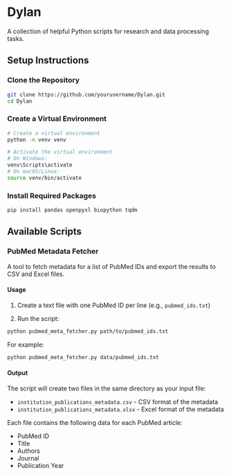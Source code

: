 # Dylan

A collection of helpful Python scripts for research and data processing tasks.

## Setup Instructions

### Clone the Repository

```bash
git clone https://github.com/yourusername/Dylan.git
cd Dylan
```

### Create a Virtual Environment

```bash
# Create a virtual environment
python -m venv venv

# Activate the virtual environment
# On Windows:
venv\Scripts\activate
# On macOS/Linux:
source venv/bin/activate
```

### Install Required Packages

```bash
pip install pandas openpyxl biopython tqdm
```

## Available Scripts

### PubMed Metadata Fetcher

A tool to fetch metadata for a list of PubMed IDs and export the results to CSV and Excel files.

#### Usage

1. Create a text file with one PubMed ID per line (e.g., `pubmed_ids.txt`)

2. Run the script:

```bash
python pubmed_meta_fetcher.py path/to/pubmed_ids.txt
```

For example:

```bash
python pubmed_meta_fetcher.py data/pubmed_ids.txt
```

#### Output

The script will create two files in the same directory as your input file:
- `institution_publications_metadata.csv` - CSV format of the metadata
- `institution_publications_metadata.xlsx` - Excel format of the metadata

Each file contains the following data for each PubMed article:
- PubMed ID
- Title
- Authors
- Journal
- Publication Year